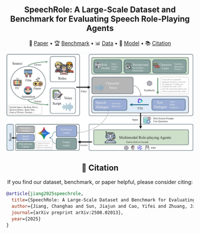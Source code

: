 

<div align="center">
    <h2> SpeechRole: A Large-Scale Dataset and Benchmark for Evaluating Speech Role-Playing Agents </h2>

<p align="center">
  📄 <a href="https://arxiv.org/abs/2508.02013v1">Paper</a> •
  🏆 <a href="https://huggingface.co/datasets/yuhui1038/SpeechRole-Eval">Benchmark</a> •
  📊 <a href="https://huggingface.co/datasets/yuhui1038/SpeechRole-Data">Data</a> •
  🤖 <a href="https://huggingface.co/yuhui1038/SpeechRole-Agent">Model</a> •
  📚 <a href="#-citation">Citation</a>
</p>

![Introduction](intro.jpg)


## 📖 Citation

If you find our dataset, benchmark, or paper helpful, please consider citing:

<div align="left">

```bibtex
@article{jiang2025speechrole,
  title={SpeechRole: A Large-Scale Dataset and Benchmark for Evaluating Speech Role-Playing Agents},
  author={Jiang, Changhao and Sun, Jiajun and Cao, Yifei and Zhuang, Jiabao and Li, Hui and Fan, Xiaoran and Zhang, Ming and Ye, Junjie and Dou, Shihan and Xi, Zhiheng and others},
  journal={arXiv preprint arXiv:2508.02013},
  year={2025}
}
```

</div>
